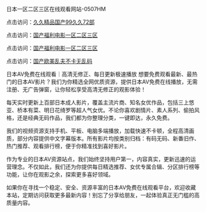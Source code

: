 日本一区二区三区在线观看网站-0507HM

点击访问：<a href="https://bered.pages.dev/">久久精品国产99久久72部</a>

点击访问：<a href="https://fdhf-454.pages.dev/">国产福利电影一区二区三区</a>

点击访问：<a href="https://vassv.pages.dev/">国产福利电影一区二区三区</a>

点击访问：<a href="https://bered.pages.dev/">国产欧美乱夫不卡无乱码</a>

日本AV免费在线观看｜高清无修正、每日更新极速播放
想要免费观看最新、最热门的日本AV影片？我们为你精选全网优质资源，提供日本AV免费在线播放，无需注册、无广告弹窗，让你轻松享受高清无修正的观影体验！

每天实时更新上百部日本成人影片，覆盖主流片商、知名女优作品，包括三上悠亚、桥本有菜、明日花绮罗等超人气女优。不论你喜欢剧情片、素人系列、偷拍风格，还是经典无码作品，我们都为你整理分类，一键即达，永久免费。

我们的视频资源支持手机、平板、电脑多端播放，加载快速不卡顿，全程高清画质，部分内容提供中文字幕版本。所有影片均按类别归档：有码无码、新番旧作、热门推荐、观看排行榜，便于你精准找到喜好影片。

作为专业的日本AV资源站点，我们始终坚持用户第一，内容真实，更新迅速的运营理念。不仅如此，我们还为你提供每日精选推荐、女优专属合辑、分区排行榜等功能，让你在观影之余，探索更多喜好领域。

如果你在寻找一个稳定、安全、资源丰富的日本AV免费在线观看平台，欢迎收藏本站，定期访问获取更多最新内容！别忘了分享给朋友，一起体验真正无门槛的高质量内容。
<span style="display:none;">[Canonical link](https://github.com/nina4562/86345 ）</span>
